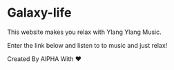# Galaxy-life
This website makes you relax with Ylang Ylang Music.<br>

Enter the link below and listen to to music and just relax!<br>


Created By AlPHA With ❤️
